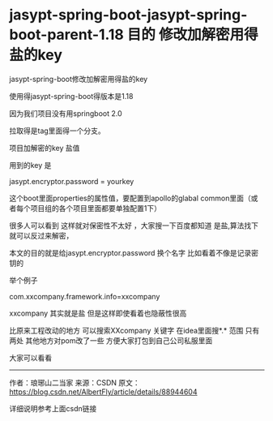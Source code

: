# jasypt-spring-boot-jasypt-spring-boot-parent-1.18 目的 修改加解密用得盐的key

jasypt-spring-boot修改加解密用得盐的key

使用得jasypt-spring-boot得版本是1.18

因为我们项目没有用springboot 2.0

拉取得是tag里面得一个分支。



项目加解密的key 盐值

用到的key 是 

jasypt.encryptor.password = yourkey

这个boot里面properties的属性值，要配置到apollo的glabal common里面（或者每个项目组的各个项目里面都要单独配置1下）

很多人可以看到 这样就对保密性不太好 ，大家搜一下百度都知道 是盐,算法找下就可以反过来解密，


本文的目的就是给jasypt.encryptor.password 换个名字 比如看着不像是记录密钥的

举个例子

com.xxcompany.framework.info=xxcompany

xxcompany 其实就是盐 但是这样即使看着也隐蔽性很高

比原来工程改动的地方 可以搜索XXcompany 关键字 在idea里面搜*.* 范围 只有两处
其他地方对pom改了一些 方便大家打包到自己公司私服里面

大家可以看看


--------------------- 
作者：琅琊山二当家 
来源：CSDN 
原文：https://blog.csdn.net/AlbertFly/article/details/88944604 

详细说明参考上面csdn链接
